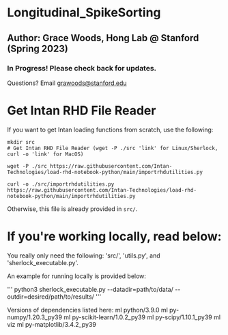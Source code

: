 # Longitudinal_SpikeSorting
## Author: Grace Woods, Hong Lab @ Stanford (Spring 2023)
### In Progress! Please check back for updates. 
Questions? Email grawoods@stanford.edu

# Get Intan RHD File Reader
If you want to get Intan loading functions from scratch, use the following:
```
mkdir src
# Get Intan RHD File Reader (wget -P ./src 'link' for Linux/Sherlock, curl -o 'link' for MacOS)

wget -P ./src https://raw.githubusercontent.com/Intan-Technologies/load-rhd-notebook-python/main/importrhdutilities.py

curl -o ./src/importrhdutilities.py https://raw.githubusercontent.com/Intan-Technologies/load-rhd-notebook-python/main/importrhdutilities.py

```
Otherwise, this file is already provided in `src/`.

# If you're working locally, read below:
You really only need the following: 'src/', 'utils.py', and 'sherlock_executable.py'.

An example for running locally is provided below:

'''
python3 sherlock_executable.py --datadir=path/to/data/ --outdir=desired/path/to/results/
'''

Versions of dependencies listed here:
ml python/3.9.0
ml py-numpy/1.20.3_py39
ml py-scikit-learn/1.0.2_py39
ml py-scipy/1.10.1_py39
ml viz
ml py-matplotlib/3.4.2_py39
